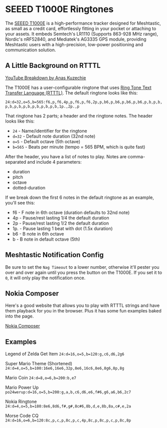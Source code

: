 # SEEED T1000E Ringtones

The [SEEED T1000E](https://muzi.works/products/seeed-t1000e) is a high-performance tracker designed for Meshtastic, as small as a credit card, effortlessly fitting in your pocket or attaching to your assets. It embeds Semtech's LR1110 (Supports 863-928 MHz range), Nordic's nRF52840, and Mediatek's AG3335 GPS module, providing Meshtastic users with a high-precision, low-power positioning and communication solution.

## A Little Background on RTTTL

[YouTube Breakdown by Anas Kuzechie](https://www.youtube.com/watch?v=lRLc0r5BBko)

The T1000E has a user-configurable ringtone that uses [Ring Tone Text Transfer Language (RTTTL)](https://en.wikipedia.org/wiki/Ring_Tone_Text_Transfer_Language). The default ringtone looks like this:

`24:d=32,o=5,b=565:f6,p,f6,4p,p,f6,p,f6,2p,p,b6,p,b6,p,b6,p,b6,p,b,p,b,p,b,p,b,p,b,p,b,p,b,p,b,1p.,2p.,p`

That ringtone has 2 parts; a header and the ringtone notes. The header looks like this:
- `24` - Name/identifier for the ringtone
- `d=32` - Default note duration (32nd note)
- `o=5` - Default octave (5th octave)
- `b=565` - Beats per minute (tempo = 565 BPM, which is quite fast)

After the header, you have a list of notes to play. Notes are comma-separated and include 4 parameters:
- duration
- pitch
- octave
- dotted-duration

If we break down the first 6 notes in the default ringtone as an example, you'll see this:
- f6 - F note in 6th octave (duration defaults to 32nd note)
- 4p - Pause/rest lasting 1/4 the default duration
- 2p - Pause/rest lasting 1/2 the default duration
- 1p. - Pause lasting 1 beat with dot (1.5x duration)
- b6 - B note in 6th octave
- b - B note in default octave (5th)

## Meshtastic Notification Config
Be sure to set the `Nag Timeout` to a lower number, otherwise it'll pester you over and over again until you press the button on the T1000E. If you set it to `0`, it will only play the notification once.

## Nokia Composer
Here's a good website that allows you to play with RTTTL strings and have them playback for you in the browser. Plus it has some fun examples baked into the page.

[Nokia Composer](https://eddmann.com/nokia-composer-web/)

## Examples
Legend of Zelda Get Item
`24:d=16,o=5,b=120:g,c6,d6,2g6`

Super Mario Theme (Shortened)
`24:d=4,o=5,b=100:16e6,16e6,32p,8e6,16c6,8e6,8g6,8p,8g`

Mario Coin
`24:d=8,o=6,b=200:b,e7`

Mario Power Up
`po24werup:d=16,o=5,b=200:g,a,b,c6,d6,e6,f#6,g6,a6,b6,2c7`

Nokia Ringtone
`24:d=4,o=5,b=180:8e6,8d6,f#,g#,8c#6,8b,d,e,8b,8a,c#,e,2a`

Morse Code CQ
`24:d=16,o=6,b=120:8c,p,c,p,8c,p,c,4p,8c,p,8c,p,c,p,8c,8p`
